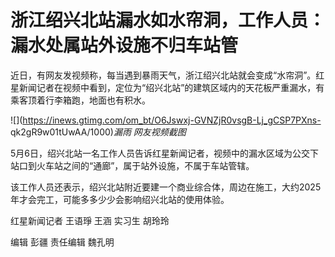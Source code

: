 # 浙江绍兴北站漏水如水帘洞，工作人员：漏水处属站外设施不归车站管

近日，有网友发视频称，每当遇到暴雨天气，浙江绍兴北站就会变成“水帘洞”。红星新闻记者在视频中看到，定位为“绍兴北站”的建筑区域内的天花板严重漏水，有乘客顶着行李箱跑，地面也有积水。

![](https://inews.gtimg.com/om_bt/O6Jswxj-GVNZjR0vsgB-Lj_gCSP7PXns-
qk2gR9w01tUwAA/1000)_漏雨 网友视频截图_

5月6日，绍兴北站一名工作人员告诉红星新闻记者，视频中的漏水区域为公交下站口到火车站之间的“通廊”，属于站外设施，不属于车站管辖。

该工作人员还表示，绍兴北站附近要建一个商业综合体，周边在施工，大约2025年才会完工，可能多多少少会影响绍兴北站的使用体验。

红星新闻记者 王语琤 王涵 实习生 胡玲玲

编辑 彭疆 责任编辑 魏孔明

